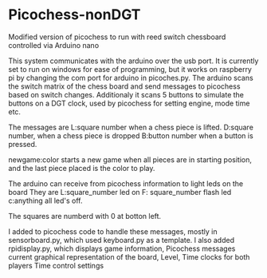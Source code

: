 # Picochess-nonDGT
Modified version of picochess to run with reed switch chessboard controlled via Arduino nano

This system communicates with the arduino over the usb port.
It is currently set to run on  windows for ease of programming, but it works on raspberry pi by changing the com port for arduino in picoches.py.
The arduino scans the switch matrix of the chess board and send messages to picochess based on switch changes.
Additionaly it scans 5 buttons to simulate the buttons on a DGT clock, used by picochess for setting engine, mode time etc.

The messages are
L:square number when a chess piece is lifted.
D:square number, when a chess piece is dropped
B:button number when a button is pressed.

newgame:color starts a new game when all pieces are in starting position, and the last piece placed is the color to play.

The arduino can receive from picochess information to light leds on the board
They are 
L:square_number led on
F: square_number flash led
c:anything all led's off.

The squares are numberd with 0 at botton left.

I added to picochess code to handle these messages, mostly in sensorboard.py, which used keyboard.py as a template.
I also added rpidisplay.py, which displays game information, 
Picochess messages
current graphical representation of the board,
Level,
Time clocks for both players
Time control settings
